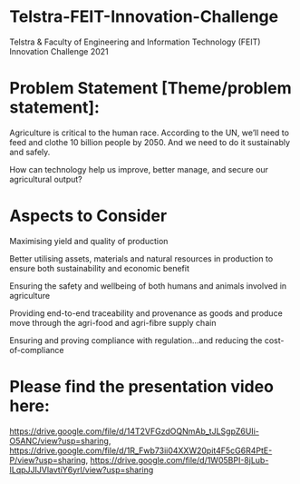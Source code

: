 # Telstra-FEIT-Innovation-Challenge
Telstra &amp; Faculty of Engineering and Information Technology (FEIT) Innovation Challenge 2021

# Problem Statement [Theme/problem statement]:

Agriculture is critical to the human race. According to the UN, we’ll need to feed and clothe 10 billion people by 2050. And we need to do it sustainably and safely.

How can technology help us improve, better manage, and secure our agricultural output?​

# Aspects to Consider
Maximising yield and quality of production​

Better utilising assets, materials and natural resources in production to ensure both sustainability and economic benefit​

Ensuring the safety and wellbeing of both humans and animals involved in agriculture​

Providing end-to-end traceability and provenance as goods and produce move through the agri-food and agri-fibre supply chain​

Ensuring and proving compliance with regulation…and reducing the cost-of-compliance​

# Please find the presentation video here: 
https://drive.google.com/file/d/14T2VFGzdOQNmAb_tJLSgpZ6UIi-O5ANC/view?usp=sharing, https://drive.google.com/file/d/1R_Fwb73ii04XXW20pit4F5cG6R4PtE-P/view?usp=sharing, https://drive.google.com/file/d/1W05BPI-8jLub-ILqpJJIJVlavtiY6yrl/view?usp=sharing
